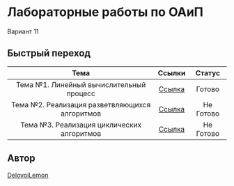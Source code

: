 # Лабораторные работы по ОАиП
Вариант 11

## Быстрый переход
| Тема                                              | Ссылки                    | Статус    |
|:-------------------------------------------------:|:-------------------------:|:---------:|
| Тема №1. Линейный вычислительный процесс          | [Ссылка](lab1/README.md)  | Готово    |
| Тема №2. Реализация разветвляющихся алгоритмов    | [Ссылка](lab2/README.md)  | Не Готово |
| Тема №3. Реализация циклических алгоритмов        | [Ссылка](lab3/README.md)  | Не Готово |

## Автор
[DelovoiLemon](https://github.com/DelovoiLemon)
